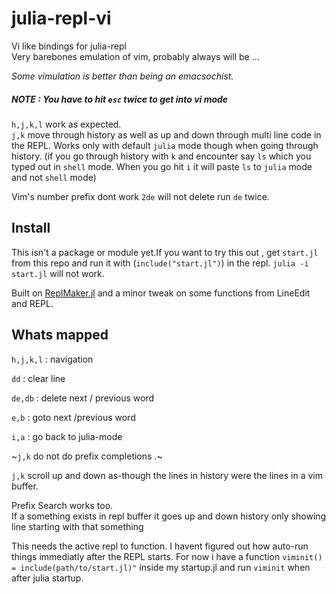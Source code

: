 # julia-repl-vi
Vi like bindings for julia-repl<br>
Very barebones emulation of vim, probably always will be ... 

_Some vimulation is better than being an emacsochist._


##### NOTE : You have to hit `esc` **twice** to get into vi mode 

`h,j,k,l` work as expected.<br>
`j,k` move through history as well as up and down through multi line code in the REPL. 
Works only with default `julia` mode though when going through history. (if you go through
history with `k` and encounter say `ls` which you typed out in `shell` mode. When you
go hit `i` it will paste `ls` to `julia` mode and not `shell` mode)

Vim's number prefix dont work `2de` will not delete run `de` twice.

## Install
This isn't a package or module yet.If you want to try this out , get `start.jl` from this repo and run it with (`include("start.jl")`) in the repl.
`julia -i start.jl` will not work.

Built on [ReplMaker.jl](https://github.com/MasonProtter/ReplMaker.jl) and a minor tweak on some
functions from LineEdit and REPL.

## Whats mapped

`h,j,k,l` : navigation 

`dd` : clear line

`de,db` : delete next / previous word

`e,b` : goto next /previous word

`i,a` : go back to julia-mode

~`j,k` do not do prefix completions .~

`j,k` scroll up and down as-though the lines in history were the lines in a vim buffer.

Prefix Search works too.<br>
If a something exists in repl buffer it goes up and down history only showing line starting
with that something

This needs the active repl to function. I havent figured out how auto-run things immediatly after the REPL starts.
For now i have a function `viminit() = include(path/to/start.jl)"` inside my startup.jl and run `viminit` when after julia startup.
